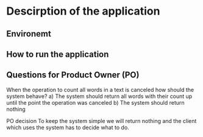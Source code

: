 ﻿# Descirption of the application

## Environemt

## How to run the application

## Questions for Product Owner (PO)

When the operation to count all words in a text is canceled how should the system behave?
  a) The system should return all words with their count up until the point the operation was canceled
  b) The system should return nothing

PO decision
To keep the system simple we will return nothing and the client which uses the system has to decide what to do.